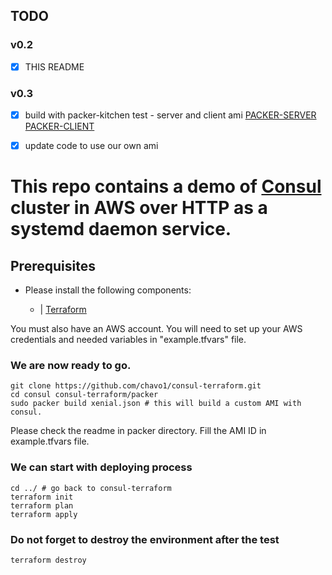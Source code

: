 ## TODO

### v0.2
- [x] THIS README

### v0.3
- [x] build with packer-kitchen test - server and client ami
[PACKER-SERVER](https://github.com/chavo1/packer-consul-server)
[PACKER-CLIENT](https://github.com/chavo1/packer-consul-client)

- [x] update code to use our own ami

# This repo contains a demo of [Consul](https://www.consul.io/) cluster in AWS over HTTP as a systemd daemon service.

## Prerequisites

- Please install the following components:

  - | [Terraform](https://www.terraform.io/)

You must also have an AWS account. You will need to set up your AWS credentials and needed variables in "example.tfvars" file. 

### We are now ready to go.
```
git clone https://github.com/chavo1/consul-terraform.git
cd consul consul-terraform/packer
sudo packer build xenial.json # this will build a custom AMI with consul. 
```
Please check the readme in packer directory. 
Fill the AMI ID in example.tfvars file.

### We can start with deploying process
```
cd ../ # go back to consul-terraform
terraform init
terraform plan
terraform apply
```
### Do not forget to destroy the environment after the test
```
terraform destroy
```

